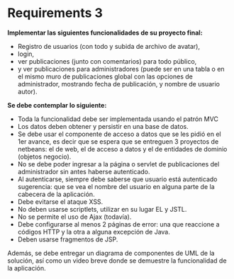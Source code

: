 # Requirements 3

**Implementar las siguientes funcionalidades de su proyecto final:**
- Registro de usuarios (con todo y subida de archivo de avatar),
- login,
- ver publicaciones (junto con comentarios) para todo público,
- y ver publicaciones para administradores (puede ser en una tabla o en el mismo muro de publicaciones global con las opciones de administrador, mostrando fecha de publicación, y nombre de usuario autor).

**Se debe contemplar lo siguiente:**

- Toda la funcionalidad debe ser implementada usando el patrón MVC
- Los datos deben obtener y persistir en una base de datos.
- Se debe usar el componente de acceso a datos que se les pidió en el 1er avance, es decir que se espera que se entreguen 3 proyectos de netbeans: el de web, el de acceso a datos y el de entidades de dominio (objetos negocio).
- No se debe poder ingresar a la página o servlet de publicaciones del administrador sin antes haberse autenticado.
- Al autenticarse, siempre debe saberse que usuario está autenticado sugerencia: que se vea el nombre del usuario en alguna parte de la cabecera de la aplicación.
- Debe evitarse el ataque XSS.
- No deben usarse scriptlets, utilizar en su lugar EL y JSTL.
- No se permite el uso de Ajax (todavía).
- Debe configurarse al menos 2 páginas de error: una que reaccione a códigos HTTP y la otra a alguna excepción de Java.
- Deben usarse fragmentos de JSP.


Además, se debe entregar un diagrama de componentes de UML de la solución, así como un video breve donde se demuestre la funcionalidad de la aplicación.
